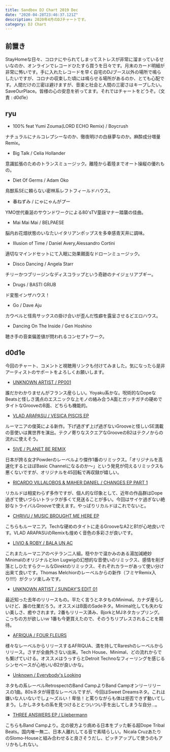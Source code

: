 ```yaml
---
title: Sandbox DJ Chart 2019 Dec
date: "2020-04-28T23:46:37.121Z"
description: 2020年4月のDJチャートです。
category: DJ Chart
---
```


## 前置き
StayHomeな日々、コロナにやられてしまってストレスが非常に溜まっているせいなのか、オンラインでレコードひたすら買うを日々です。月末のカード明細が非常に怖いです。手に入れたレコードを早く自宅のDJブース以外の場所で鳴らしたいですが、コロナの収束した頃には鳴らせる場所があるのか、とても心配です。人間だけの三密は避けますが、音楽と社会と人間の三密さはキープしたい。SaveOurPlace。皆様の心の安息を祈ってます。それではチャートをどうぞ。（文責 : d0d1e）


## ryu
- 100% feat Yumi Zouma(LORD ECHO Remix) / Boycrush

ナチュラルにナルコレプシーなのか、徹夜明けの白昼夢なのか。麻酔成分増量Remix。

- Big Talk / Celia Hollander

意識拡張のためのトランスミュージック。離陸から着陸までオート操縦の優れもの。

- Diet Of Germs / Adam Oko

鳥獣系SEに頼らない密林系レフトフィールドハウス。

- 春ねずみ / にゃにゃんがプー

YMO世代垂涎のサウンドワークによる80'sTV童謡マナー踏襲の佳曲。

- Mai Mai Mai / BELPAESE

脳内お花畑状態のいなたいイタリアンポップスを多幸感青天井に調味。

- Illusion of Time / Daniel Avery,Alessandro Cortini

適切なマインドセットにて入眠に効果覿面なドローンミュージック。

- Disco Dancing / Angela Starr

チリーかつブリージンなディスコラップという奇跡のナイジェリアブギー。

- Drugs / BASTI GRUB

ド変態インザハウス！

- Go / Dave Aju

カウベルと怪鳥サックスの掛け合いが歪んだ性癖を露呈させるどエロハウス。

- Dancing On The Inside / Gen Hoshino

聴き手の音楽偏差値が問われるコンセプトワーク。


## d0d1e

今回のチャート、コメントと視聴用リンクも付けてみました。気になったら是非アーティストのサポートをよろしくお願いします。


- [UNKNOWN ARTIST / PP001](https://www.youtube.com/watch?v=cqm2SBnWghw&feature=emb_title)

誰だかわかりませんがフランス産らしい。Yoyaku系かな。呪術的なDopeなBeatsと怪しさ満点のエスニックな上モノの絡み合うA面とガッチガチの硬めでタイトなGrooveのB面、どちらも機能的。


- [VLAD ARAPASU / VESICA PISCIS EP](https://www.youtube.com/watch?v=cogqmT1ifYw&feature=emb_title)

ルーマニアの俊英による新作。下げ過ぎず上げ過ぎないGrooveと怪しいSE満載の音使いは異世界を演出。テクノ寄りなスクエアなGrooveのB2はテクノからの流れに使えそう。


- [5IVE / PLANET BE REMIX](https://soundcloud.com/tgtg7676/5ive-planet-be-hashman-deejay-remix)

日本が誇る女才Powderのレーベルより傑作1番のリミックス。「オリジナルを高速化するとほぼBasic Channelになるのか〜」という発見が伺えるリミックスも悪くないですが、オリジナルを45回転で再収録が嬉しい。


- [RICARDO VILLALOBOS & MAHER DANIEL / CHANGES EP PART 1](https://www.youtube.com/watch?v=drUWPFKgJ-s&feature=emb_title)

リカルドは相変わらず多作ですが、個人的な印象として、近年の作品群はDope過ぎて使いづらいトラックが多くて見送ることが多い。今回はサイケ過ぎない絶妙なトライバルGrooveで使えます。やっぱりリカルドはこれでないと。


- [CHRIVU / MUSIC BROUGHT ME HERE EP](https://www.youtube.com/watch?v=ANvgQ0Me7Jg&feature=emb_title)

こちらもルーマニア。Techな硬めのタイトに走るGrooveなA2とB1が心地良いです。VLAD ARAPASUのRemixも煌めく音色の多彩さが良いです。


- [LIVIO & ROBY / BALA UN AC](https://www.youtube.com/watch?v=nOt8jvZQnTI&feature=emb_title)

これまたルーマニアのベテラン二人組。穏やかで温かみのある湯加減絶妙MinimalのオリジナルとIon Lugwigの幻想的な音使いのリミックス、感情を削ぎ落としひたすらクールなDirektのリミックス、それぞれカラーがあって使い分け出来て良いです。Thomas Melchiorのレーベルからの新作（フミヤRemix入り!!!!）がクッソ楽しみです。


- [UNKNOWN ARTIST / SUNDAY’S EDIT 01](https://www.youtube.com/watch?v=2ZRyjpo-xDw&feature=emb_title)

最近知った去年のリリースもの。平たく言うとネタものMinimal。カナダ産らしいけど、誰の仕業だろう。オススメはB面のSadeネタ。Minimal化しても失わない美しさ、癒やされます。2番もリリース済み、BjorkとMJネタカップリング。こっちの方が欲しいｗ 1番も今更買えたので、そのうちリプレスされることを期待。


- [AFRIQUA / FOUR FLEURS](https://www.youtube.com/watch?v=P0LuGK6BAnY&feature=emb_title)

様々なレーベルからリリースするAFRIQUA、満を持してRareshのレーベルからリリース。さすが全曲外さない出来。Tech House、Minimal、どの流れからでも繋げていける。オススメはうっすらとDetroit Technoなフィーリングを感じるシンセベースが心地いいB2が良いかな。


- [Unknown / Everybody's Looking](https://retrospectdigi.bandcamp.com/track/unknown-everybodys-looking-digital-exclusive?from=embed)

ネタもの系レーベルRetrospectのBand CampよりBand Campオンリーリリースの1曲。80sネタが得意なレーベルですが、今回はSweet Dreamsネタ。これは嫌いな人いないでしょ〜ズルい！卑怯！と罵りながらも体は拒否できず動いてしまう。しかしネタもの系を見つけるととついつい手を出してしまうな自分…。


- [THREE ANSWERS EP / Liiebermann](https://liiebermann.bandcamp.com/album/three-answers-ep?from=embed)

こちらもBand Campより。北の彼方より病める日本をブッた斬る超Dope Tribal Beats。国内唯一無二、日本人離れしてる音で素晴らしい。Nicala CruzあたりのSlomo-Houseと組み合わせると良さそうだし、ピッチアップして使うのもアリかもしれない。
